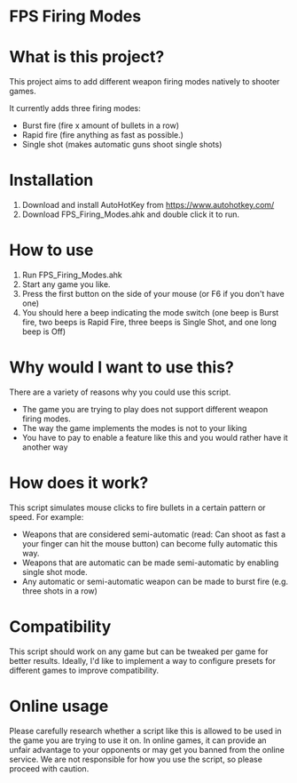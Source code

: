 # FPS Firing Modes

# What is this project?
This project aims to add different weapon firing modes natively to shooter games.

It currently adds three firing modes:
- Burst fire (fire x amount of bullets in a row)
- Rapid fire (fire anything as fast as possible.)
- Single shot (makes automatic guns shoot single shots)

# Installation
1. Download and install AutoHotKey from https://www.autohotkey.com/
2. Download FPS_Firing_Modes.ahk and double click it to run.

# How to use
1. Run FPS_Firing_Modes.ahk
2. Start any game you like.
3. Press the first button on the side of your mouse (or F6 if you don't have one)
4. You should here a beep indicating the mode switch (one beep is Burst fire, two beeps is Rapid Fire, three beeps is Single Shot, and one long beep is Off)

# Why would I want to use this?
There are a variety of reasons why you could use this script.
- The game you are trying to play does not support different weapon firing modes.
- The way the game implements the modes is not to your liking
- You have to pay to enable a feature like this and you would rather have it another way

# How does it work?
This script simulates mouse clicks to fire bullets in a certain pattern or speed. For example:
- Weapons that are considered semi-automatic (read: Can shoot as fast a your finger can hit the mouse button) can become fully automatic this way.
- Weapons that are automatic can be made semi-automatic by enabling single shot mode.
- Any automatic or semi-automatic weapon can be made to burst fire (e.g. three shots in a row)

# Compatibility
This script should work on any game but can be tweaked per game for better results. Ideally, I'd like to implement a way to configure presets for different games to improve compatibility.

# Online usage
Please carefully research whether a script like this is allowed to be used in the game you are trying to use it on. In online games, it can provide an unfair advantage to your opponents or may get you banned from the online service. We are not responsible for how you use the script, so please proceed with caution.

